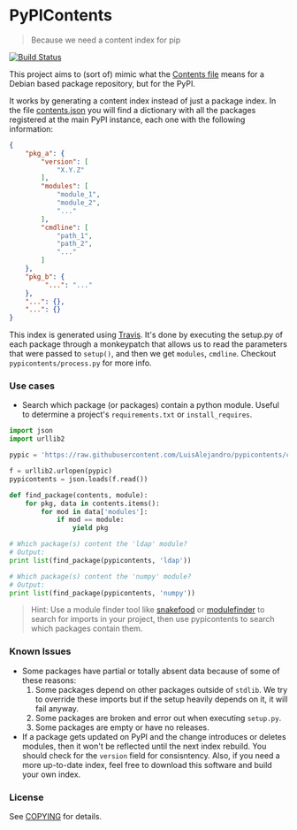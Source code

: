 # PyPIContents

> Because we need a content index for pip

[![Build Status](https://travis-ci.org/LuisAlejandro/pypicontents.svg?branch=master)](https://travis-ci.org/LuisAlejandro/pypicontents)

This project aims to (sort of) mimic what the [Contents file](https://www.debian.org/distrib/packages#search_contents) means for a Debian
based package repository, but for the PyPI.

It works by generating a content index instead of just a package index. In the
file [contents.json](https://github.com/LuisAlejandro/pypicontents/blob/contents/contents.json)
you will find a dictionary with all the packages registered at the main PyPI instance,
each one with the following information:

```json
{
    "pkg_a": {
        "version": [
            "X.Y.Z"
        ],
        "modules": [
            "module_1",
            "module_2",
            "..."
        ],
        "cmdline": [
            "path_1",
            "path_2",
            "..."
        ]
    },
    "pkg_b": {
         "...": "..."
    },
    "...": {},
    "...": {}
}
```

This index is generated using [Travis](https://travis-ci.org/LuisAlejandro/pypicontents). It's done by executing the setup.py of each package through a monkeypatch that allows us to read the parameters that were passed to `setup()`, and then we get `modules`, `cmdline`. Checkout `pypicontents/process.py` for more info.


### Use cases

* Search which package (or packages) contain a python module. Useful to determine a project's `requirements.txt` or `install_requires`.

```python
import json
import urllib2

pypic = 'https://raw.githubusercontent.com/LuisAlejandro/pypicontents/contents/contents.json'

f = urllib2.urlopen(pypic)
pypicontents = json.loads(f.read())

def find_package(contents, module):
    for pkg, data in contents.items():
        for mod in data['modules']:
            if mod == module:
                yield pkg

# Which package(s) content the 'ldap' module?
# Output: 
print list(find_package(pypicontents, 'ldap'))

# Which package(s) content the 'numpy' module?
# Output: 
print list(find_package(pypicontents, 'numpy'))
```

> Hint: Use a module finder tool like [snakefood](https://bitbucket.org/blais/snakefood) or [modulefinder](https://docs.python.org/2/library/modulefinder.html) to search for imports in your project, then use pypicontents to search which packages contain them.


### Known Issues

* Some packages have partial or totally absent data because of some of these
  reasons:
    1. Some packages depend on other packages outside of `stdlib`. We try to
       override these imports but if the setup heavily depends on it, it will fail anyway.
    2. Some packages are broken and error out when executing `setup.py`.
    3. Some packages are empty or have no releases.
* If a package gets updated on PyPI and the change introduces or deletes
  modules, then it won't be reflected until the next index rebuild. You
  should check for the `version` field for consisntency. Also, if you need a
  more up-to-date index, feel free to download this software and build your own
  index.

### License

See [COPYING](COPYING.md) for details.
